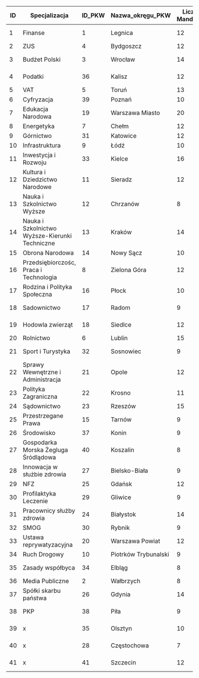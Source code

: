 ID|Specjalizacja|ID_PKW|Nazwa_okręgu_PKW|Liczba Mandatów |Status |Opis
-------------|-------------|-------------|-------------|-------------|-------------|-------------
1|Finanse|1|Legnica|12|Do zatwierdzenia|[Link](https://github.com/PartiaLudziNiezaleznych21/OkregiWyborcze/blob/master/Okregi/01Finanse/OpisOkregu.md)
2|ZUS|4|Bydgoszcz|12|Zatwierdzony|[Link](https://github.com/PartiaLudziNiezaleznych21/OkregiWyborcze/blob/master/Okregi/02ZUS/OpisOkregu.md)
3|Budżet Polski|3|Wrocław|14|Do zatwierdzenia|[Link](https://github.com/PartiaLudziNiezaleznych21/OkregiWyborcze/blob/master/Okregi/03BudzetPolski/OpisOkregu.md)
4|Podatki|36|Kalisz|12|Do zatwierdzenia|[Link](https://github.com/PartiaLudziNiezaleznych21/OkregiWyborcze/blob/master/Okregi/04Podatki/OpisOkregu.md)
5|VAT|5|Toruń|13|Zatwierdzony|[Link](https://github.com/PartiaLudziNiezaleznych21/OkregiWyborcze/blob/master/Okregi/05VAT/OpisOkregu.md)
6|Cyfryzacja|39|Poznań|10|Zatwierdzony|[Link](https://github.com/PartiaLudziNiezaleznych21/OkregiWyborcze/blob/master/Okregi/06Cyfryzacja/OpisOkregu.md)
7|Edukacja Narodowa|19|Warszawa Miasto|20|Zatwierdzony|[Link](https://github.com/PartiaLudziNiezaleznych21/OkregiWyborcze/blob/master/Okregi/07EdukacjaNarodowa/OpisOkregu.md)
8|Energetyka|7|Chełm|12|Zatwierdzony|[Link](https://github.com/PartiaLudziNiezaleznych21/OkregiWyborcze/blob/master/Okregi/08Energetyka/OpisOkregu.md)
9|Górnictwo|31|Katowice|12|Zatwierdzony|[Link](https://github.com/PartiaLudziNiezaleznych21/OkregiWyborcze/blob/master/Okregi/09Gornictwo/OpisOkregu.md)
10|Infrastruktura|9|Łódź|10|Zatwierdzony|[Link](https://github.com/PartiaLudziNiezaleznych21/OkregiWyborcze/blob/master/Okregi/10Infrastruktura/OpisOkregu.md)
11|Inwestycja i Rozwoju|33|Kielce|16|Zatwierdzony|[Link](https://github.com/PartiaLudziNiezaleznych21/OkregiWyborcze/blob/master/Okregi/11InwestycjaRozwoju/OpisOkregu.md)
12|Kultura i Dziedzictwo Narodowe|11|Sieradz|12|Zatwierdzony|[Link](https://github.com/PartiaLudziNiezaleznych21/OkregiWyborcze/blob/master/Okregi/12KulturaDziedzictwoNarodowe/OpisOkregu.md)
13|Nauka i Szkolnictwo Wyższe|12|Chrzanów|8|Zatwierdzony|[Link](https://github.com/PartiaLudziNiezaleznych21/OkregiWyborcze/blob/master/Okregi/13NaukaSzkolnictwoWyzsze/OpisOkregu.md)
14|Nauka i Szkolnictwo Wyższe-Kierunki Techniczne|13|Kraków|14|Zatwierdzony|[Link](https://github.com/PartiaLudziNiezaleznych21/OkregiWyborcze/blob/master/Okregi/14NaukaSzkolnictwoWyzsze-KierunkiTechniczne/OpisOkregu.md)
15|Obrona Narodowa|14|Nowy Sącz|10|Zatwierdzony|[Link](https://github.com/PartiaLudziNiezaleznych21/OkregiWyborcze/blob/master/Okregi/15ObronaNarodowa/OpisOkregu.md)
16|Przedsiębiorczośc, Praca i Technologia|8|Zielona Góra|12|Zatwierdzony|[Link](https://github.com/PartiaLudziNiezaleznych21/OkregiWyborcze/blob/master/Okregi/16PrzedsiębiorczoscPracaTechnologia/OpisOkregu.md)
17|Rodzina i Polityka Społeczna|16|Płock|10|Zatwierdzony|[Link](https://github.com/PartiaLudziNiezaleznych21/OkregiWyborcze/blob/master/Okregi/17RodzinaPolitykaSpoleczna/OpisOkregu.md)
18|Sadownictwo|17|Radom|9|Do zatwierdzenia|[Link](https://github.com/PartiaLudziNiezaleznych21/OkregiWyborcze/blob/master/Okregi/18Sadownictwo/OpisOkregu.md)
19|Hodowla zwierząt|18|Siedlce|12|Do zatwierdzenia|[Link](https://github.com/PartiaLudziNiezaleznych21/OkregiWyborcze/blob/master/Okregi/19Hodowlazwierzat/OpisOkregu.md)
20|Rolnictwo|6|Lublin|15|Zatwierdzony|[Link](https://github.com/PartiaLudziNiezaleznych21/OkregiWyborcze/blob/master/Okregi/20Rolnictwo/OpisOkregu.md)
21|Sport i Turystyka|32|Sosnowiec|9|Do zatwierdzenia|[Link](https://github.com/PartiaLudziNiezaleznych21/OkregiWyborcze/blob/master/Okregi/21SportTurystyka/OpisOkregu.md)
22|Sprawy Wewnętrzne i Administracja|21|Opole|12|Zatwierdzony|[Link](https://github.com/PartiaLudziNiezaleznych21/OkregiWyborcze/blob/master/Okregi/22SprawyWewnetrzneAdministracja/OpisOkregu.md)
23|Polityka Zagraniczna|22|Krosno|11|Zatwierdzony|[Link](https://github.com/PartiaLudziNiezaleznych21/OkregiWyborcze/blob/master/Okregi/23PolitykaZagraniczna/OpisOkregu.md)
24|Sądownictwo|23|Rzeszów|15|Zatwierdzony|[Link](https://github.com/PartiaLudziNiezaleznych21/OkregiWyborcze/blob/master/Okregi/24Sądownictwo/OpisOkregu.md)
25|Przestrzegane Prawa|15|Tarnów|9|Do zatwierdzenia|[Link](https://github.com/PartiaLudziNiezaleznych21/OkregiWyborcze/blob/master/Okregi/25PrzestrzeganePrawa/OpisOkregu.md)
26|Środowisko|37|Konin|9|Zatwierdzony|[Link](https://github.com/PartiaLudziNiezaleznych21/OkregiWyborcze/blob/master/Okregi/26Środowisko/OpisOkregu.md)
27|Gospodarka Morska Żegluga Śródlądowa|40|Koszalin|8|Do zatwierdzenia|[Link](https://github.com/PartiaLudziNiezaleznych21/OkregiWyborcze/blob/master/Okregi/27GospodarkaMorskaZeglugaSroladowa/OpisOkregu.md)
28|Innowacja w służbie zdrowia|27|Bielsko-Biała|9|Do zatwierdzenia|[Link](https://github.com/PartiaLudziNiezaleznych21/OkregiWyborcze/blob/master/Okregi/28InnowacjaWSluzbieZdrowia/OpisOkregu.md)
29|NFZ|25|Gdańsk|12|Zatwierdzony|[Link](https://github.com/PartiaLudziNiezaleznych21/OkregiWyborcze/blob/master/Okregi/29NFZ/OpisOkregu.md)
30|Profilaktyka Leczenie|29|Gliwice|9|Do zatwierdzenia|[Link](https://github.com/PartiaLudziNiezaleznych21/OkregiWyborcze/blob/master/Okregi/30ProfilaktykaLeczenie/OpisOkregu.md)
31|Pracownicy służby zdrowia|24|Białystok|14|Do zatwierdzenia|[Link](https://github.com/PartiaLudziNiezaleznych21/OkregiWyborcze/blob/master/Okregi/31PracownicySluzbyZdrowia/OpisOkregu.md)
32|SMOG|30|Rybnik|9|Zatwierdzony|[Link](https://github.com/PartiaLudziNiezaleznych21/OkregiWyborcze/blob/master/Okregi/32SMOG/OpisOkregu.md)
33|Ustawa reprywatyzacyjna|20|Warszawa Powiat|12|Do zatwierdzenia|[Link](https://github.com/PartiaLudziNiezaleznych21/OkregiWyborcze/blob/master/Okregi/33Ustawareprywatyzacyjna/OpisOkregu.md)
34|Ruch Drogowy|10|Piotrków Trybunalski|9|Zatwierdzony|[Link](https://github.com/PartiaLudziNiezaleznych21/OkregiWyborcze/blob/master/Okregi/34RuchDrogowy/OpisOkregu.md)
35|Zasady współbyca|34|Elbląg|8|Do zatwierdzenia|[Link](https://github.com/PartiaLudziNiezaleznych21/OkregiWyborcze/blob/master/Okregi/35ZasadyWspolbyca/OpisOkregu.md)
36|Media Publiczne|2|Wałbrzych|8|Zatwierdzony|[Link](https://github.com/PartiaLudziNiezaleznych21/OkregiWyborcze/blob/master/Okregi/36MediaPubliczne/OpisOkregu.md)
37|Spółki skarbu państwa|26|Gdynia|14|Zatwierdzony|[Link](https://github.com/PartiaLudziNiezaleznych21/OkregiWyborcze/blob/master/Okregi/37SpolkiSkarbuPanstwa/OpisOkregu.md)
38|PKP|38|Piła|9|Do zatwierdzenia|[Link](https://github.com/PartiaLudziNiezaleznych21/OkregiWyborcze/blob/master/Okregi/38PKP/OpisOkregu.md)
39|x|35|Olsztyn|10|Do zatwierdzenia|
40|x|28|Częstochowa|7|Do zatwierdzenia|
41|x|41|Szczecin|12|Do zatwierdzenia|

